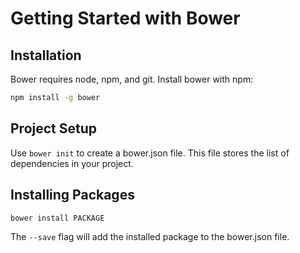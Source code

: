 # Getting Started with Bower

## Installation
Bower requires node, npm, and git.
Install bower with npm:
```sh
npm install -g bower
```

## Project Setup
Use `bower init` to create a bower.json file. This file stores the list of dependencies in your project.

## Installing Packages

```sh
bower install PACKAGE
```
The `--save` flag will add the installed package to the bower.json file.